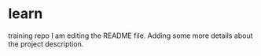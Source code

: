 # learn
training repo
I am editing the README file. Adding some more details about the project description.
